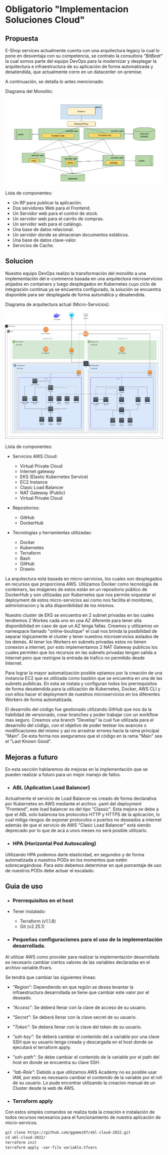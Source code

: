 # Obligatorio "Implementacion Soluciones Cloud"

## Propuesta

E-Shop services actualmente cuenta con una arquitectura legacy la cual lo pone en desventaja con su competencia, se contrato la consultora *"BitBeat"* la cual somos parte del equipo DevOps para la modernizar y desplegar la arquitectura e infraestructura de su aplicación de forma automatizada y desatendida, que actualmente corre en un datacenter on-premise.

A continuación, se detalla lo antes mencionado:

Diagrama del Monolito:

![Monolito](https://github.com/ggomez97/obl-cloud-2022/blob/develop/online-boutique/docs/img/Monolito.png)

Lista de componentes:
- Un RP para publicar la aplicación.
- Dos servidores Web para el Frontend.
- Un Servidor web para el control de stock.
- Un servidor web para el carrito de compras.
- Un servidor web para el catálogo.
- Una base de datos relacional.
- Un servidor donde se almacenan documentos estáticos.
- Una base de datos clave-valor.
- Servicios de Cache.

## Solucion

Nuestro equipo DevOps realizo la transformación del monolito a una implementación del e-commerce basada en una arquitectura microservicios alojados en containers y luego desplegados en Kubernetes cuyo ciclo de integración continua ya se encuentra configurado, la solución se encuentra disponible para ser desplegada de forma automática y desatendida.

Diagrama de arquitectura actual (Micro-Servicios):

![Diagrama](https://github.com/ggomez97/obl-cloud-2022/blob/main/online-boutique/docs/img/Arquitectura.jpg)

Lista de componentes: 

- Servicios AWS Cloud:
  - Virtual Private Cloud
  - Internet gateway
  - EKS (Elastic Kubernetes Service)
  - EC2 Instance
  - Clasic Load Balancer
  - NAT Gateway (Public)
  - Virtual Private Cloud

- Repositorios:
  - GitHub
  - DockerHub

- Tecnologias y herramientas utilizadas:
  - Docker
  - Kubernetes
  - Terraform
  - Bash
  - GitHub
  - Drawio

La arquitectura está basada en micro-servicios, los cuales son desplegados en recursos que proporciona AWS. Utilizamos Docker como tecnología de conteiners, las imágenes de estos están en un repositorio público de DockerHub y son utilizadas por Kubernetes que nos permite orquestar el deployment de estos micro-servicios así como nos facilita el monitoreo, administracion y la alta disponibilidad de los mismos.

Nuestro cluster de EKS se encuentra en 2 subnet privadas en las cuales tendremos 2 Workes cada uno en una AZ diferente para tener alta disponibilidad en caso de que un AZ tenga fallas. Creamos y utilizamos un namespace llamado "online-boutique" el cual nos brinda la posibilidad de separar lógicamente el cluster y tener nuestros microservicios aislados de los demás.
Al tener los Workers en subnets privadas estos no tienen conexion a internet, por esto implementamos 2 NAT Gateway publicos los cuales permiten que los recursos en las subnets privadas tengan salida a Internet pero que restrigne la entrada de trafico no permitido desde Internet.

Para lograr la mayor automatización posible optamos por la creación de una instancia EC2 que es utilizada como bastión que se encuentra en una de las subnets puiblicas. En esta se instala y configuran todos los prerrequisitos de forma desatendida para la utilización de Kubernetes, Docker, AWS CLI y con ellos hacer el deployment de nuestros microservicios en los diferentes Workers de forma automatizada.

El desarrollo del código fue gestionado utilizando GitHub que nos da la habilidad de versionado, crear branches y poder trabajar con un workflow mas seguro. Creamos una branch "Develop" la cual fue utilizada para el desarrollo del código, con el objetivo de poder testear los avances o modificaciones del mismo y así no arrastrar errores hacia la rama principal "Main". De esta forma nos aseguramos que el código en la rama "Main" sea el "Last Known Good".

## Mejoras a futuro

En esta sección hablaremos de mejoras en la implementación que se pueden realizar a futuro para un mejor manejo de fallos.

- ### ABL (Aplication Load Balancer)

Actualmente el servicio de Load Balancer es creado de forma declarativa por Kubernetes en AWS mediante el archivo .yaml del deployment "Frontend", este load balancer es del tipo "Classic". Esta mejora se debe a que el ABL solo balancea los protocolos HTTP y HTTPS de la aplicación, lo cual mitiga riesgos de exponer protocolos o puertos no deseados a internet además de que el servicio de AWS "Clasic Load Balancer" está siendo deprecado por lo que de acá a unos meses no será posible utilizarlo.

- ### HPA (Horizontal Pod Autoscaling)

Utilizando HPA podemos darle elasticidad, en segundos y de forma automatizada a nuestros PODs en los momentos que  estén sobrecargándose.
Para esto debemos determinar en qué porcentaje de uso de nuestros PODs debe actuar el escalado.

## Guia de uso

- ### Prerrequisitos en el host

- Tener instalado:
  - Terraform (v1.1.8)
  - Git (v2.25.1) 

- ### Pequeñas configuraciones para el uso de la implementación desarrollada.

Al utilizar AWS como provider para realizar la implementación desarrollada es necesario cambiar ciertos valores de las variables declaradas en el archivo variable.tfvars.

Se tendrá que cambiar las siguientes líneas: 

- *"Region"*: Dependiendo en que región se desea levantar la infraestructura desarrollada se tiene que cambiar este valor por el deseado.
- *"Access"*: Se deberá llenar con la clave de acceso de su usuario.
- *"Secret"*: Se deberá llenar con la clave secret de su usuario.
- *"Token"*: Se deberá llenar con la clave del token de su usuario.
- *"ssh-key"*: Se deberá cambiar el contenido del a variable por una clave SSH que su usuario tenga creada y descargada en el host donde se ejecutará el terraform apply.
- *"ssh-path"*: Se debe cambiar el contenido de la variable por el path del host en donde se encuentra su clave SSH.
- *"lab-Role"*: Debido a que utilizamos AWS Academy no es posible usar IAM, por esto es necesario cambiar el contenido de la variable por el roll de su usuario.
Lo pude encontrar utilizando la creacion manual de un Cluster desde la web de AWS.

- ### Terraform apply

Con estos simples comandos se realiza toda la creación e instalación de todos recursos necesarios para el funcionamiento de nuestra aplicación de micro-servicos.

```
git clone https://github.com/ggomez97/obl-cloud-2022.git
cd obl-cloud-2022/
terraform init
terraform apply -var-file variable.tfvars
```
